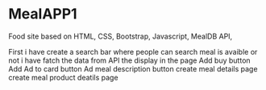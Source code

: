 # MealAPP1
Food site based on HTML, CSS, Bootstrap, Javascript,
MealDB API, 

First i have create a search bar where people can search meal is avaible or not 
i have fatch the data from API the display in the page 
Add buy button 
Add Ad to card button 
Ad meal description button
create meal details page 
create meal product deatils page 
